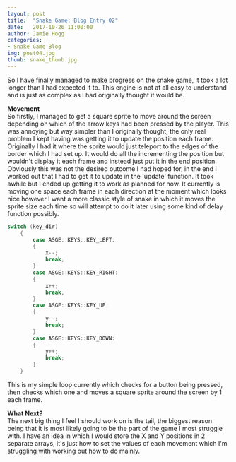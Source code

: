 ```yaml
---
layout: post
title:  "Snake Game: Blog Entry 02"
date:   2017-10-26 11:00:00
author: Jamie Hogg
categories: 
- Snake Game Blog
img: post04.jpg
thumb: snake_thumb.jpg
---
```

So I have finally managed to make progress on the snake game, it took a lot longer than I had expected it to.
This engine is not at all easy to understand and is just as complex as I had originally thought it would be.

<b>Movement</b><BR>
So firstly, I managed to get a square sprite to move around the screen depending on which of the arrow keys had been pressed by the player. This was annoying but way simpler than I originally thought, the only real problem I kept having was getting it to update the position each frame. Originally I had it where the sprite would just teleport to the edges of the border which I had set up. It would do all the incrementing the position but wouldn't display it each frame and instead just put it in the end position. Obviously this was not the desired outcome I had hoped for, in the end I worked out that I had to get it to update in the 'update' function. It took awhile but I ended up getting it to work as planned for now. It currently is moving one space each frame in each direction at the moment which looks nice however I want a more classic style of snake in which it moves the sprite size each time so will attempt to do it later using some kind of delay function possibly.

```C++
switch (key_dir)
	{
		case ASGE::KEYS::KEY_LEFT:
		{
			x--;
			break;
		}
		case ASGE::KEYS::KEY_RIGHT:
		{
			x++;
			break;
		}
		case ASGE::KEYS::KEY_UP:
		{
			y--;
			break;
		}		
		case ASGE::KEYS::KEY_DOWN:
		{
			y++;
			break;
		}
	}
```

This is my simple loop currently which checks for a button being pressed, then checks which one and moves a square sprite around the screen by 1 each frame.

<b>What Next?</b><BR>
The next big thing I feel I should work on is the tail, the biggest reason being that it is most likely going to be the part of the game I most struggle with. I have an idea in which I would store the X and Y positions in 2 separate arrays, it's just how to set the values of each movement which I'm struggling with working out how to do mainly.
